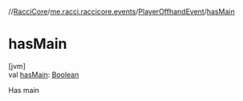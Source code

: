 //[RacciCore](../../../index.md)/[me.racci.raccicore.events](../index.md)/[PlayerOffhandEvent](index.md)/[hasMain](has-main.md)

# hasMain

[jvm]\
val [hasMain](has-main.md): [Boolean](https://kotlinlang.org/api/latest/jvm/stdlib/kotlin/-boolean/index.html)

Has main
